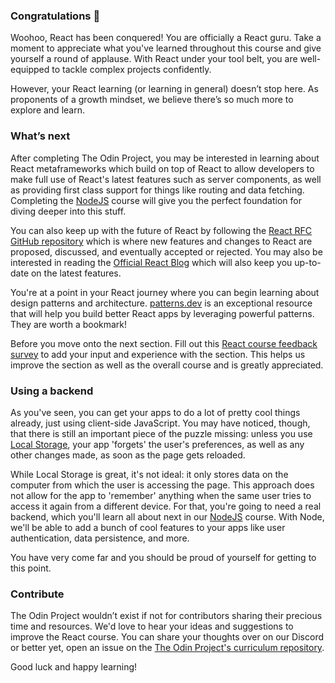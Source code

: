 ### Congratulations 🎉

Woohoo, React has been conquered! You are officially a React guru. Take a moment to appreciate what you've learned throughout this course and give yourself a round of applause. With React under your tool belt, you are well-equipped to tackle complex projects confidently.

However, your React learning (or learning in general) doesn’t stop here. As proponents of a growth mindset, we believe there’s so much more to explore and learn.

### What’s next

After completing The Odin Project, you may be interested in learning about React metaframeworks which build on top of React to allow developers to make full use of React's latest features such as server components, as well as providing first class support for things like routing and data fetching. Completing the [NodeJS](https://www.theodinproject.com/paths/full-stack-javascript/courses/nodejs) course will give you the perfect foundation for diving deeper into this stuff.

You can also keep up with the future of React by following the [React RFC GitHub repository](https://github.com/reactjs/rfcs) which is where new features and changes to React are proposed, discussed, and eventually accepted or rejected. You may also be interested in reading the [Official React Blog](https://react.dev/blog) which will also keep you up-to-date on the latest features.

You're at a point in your React journey where you can begin learning about design patterns and architecture. [patterns.dev](https://www.patterns.dev/) is an exceptional resource that will help you build better React apps by leveraging powerful patterns. They are worth a bookmark!

Before you move onto the next section. Fill out this [React course feedback survey](https://docs.google.com/forms/d/e/1FAIpQLSdj_tNMp0LEz3ZLPqYcF67V11tX_CCJP3CTictPZzZ6XQm2Gw/viewform?usp=sf_link) to add your input and experience with the section. This helps us improve the section as well as the overall course and is greatly appreciated.

### Using a backend

As you've seen, you can get your apps to do a lot of pretty cool things already, just using client-side JavaScript. You may have noticed, though, that there is still an important piece of the puzzle missing: unless you use [Local Storage](http://coding.smashingmagazine.com/2010/10/11/local-storage-and-how-to-use-it/), your app 'forgets' the user's preferences, as well as any other changes made, as soon as the page gets reloaded.

While Local Storage is great, it's not ideal: it only stores data on the computer from which the user is accessing the page. This approach does not allow for the app to 'remember' anything when the same user tries to access it again from a different device. For that, you're going to need a real backend, which you'll learn all about next in our [NodeJS](https://www.theodinproject.com/paths/full-stack-javascript/courses/nodejs) course. With Node, we'll be able to add a bunch of cool features to your apps like user authentication, data persistence, and more.

You have very come far and you should be proud of yourself for getting to this point.

### Contribute

The Odin Project wouldn’t exist if not for contributors sharing their precious time and resources. We'd love to hear your ideas and suggestions to improve the React course. You can share your thoughts over on our Discord or better yet, open an issue on the [The Odin Project's curriculum repository](https://github.com/TheOdinProject/curriculum/issues).

Good luck and happy learning!
